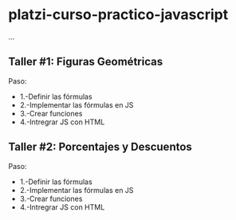 # platzi-curso-practico-javascript

...

## Taller #1: Figuras Geométricas

Paso:
- 1.-Definir las fórmulas
- 2.-Implementar las fórmulas en JS
- 3.-Crear funciones
- 4.-Intregrar JS con HTML

## Taller #2: Porcentajes y Descuentos

Paso:
- 1.-Definir las fórmulas
- 2.-Implementar las fórmulas en JS
- 3.-Crear funciones
- 4.-Intregrar JS con HTML
